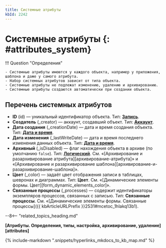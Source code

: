 ```yaml
---
title: Системные атрибуты
kbId: 2242
---
```


# Системные атрибуты {: #attributes_system}

!!! Question "Определения"

    - Системные атрибуты имеются у каждого объекта, например у приложения, шаблона и даже у самого атрибута.
    - Набор системных атрибутов зависит от типа объекта.
    - Системные атрибуты не подлежат изменению, удалению и архивированию.
    - Системные атрибуты создаются автоматически при создании объекта.

## Перечень системных атрибутов

- **ID** (id) — уникальный идентификатор объекта. Тип: **[Запись](attribute_record.md)**.
- **Создатель** (_creator) — аккаунт, создавший объект. Тип: **[Аккаунт](attribute_account.md)**.
- **Дата создания** (_creationDate) — дата и время создания объекта. Тип: **[Дата и время](attribute_date_time.md)**.
- **Дата изменения** (_lastWriteDate) — дата и время последнего изменения данных объекта. Тип: **[Дата и время](attribute_date_time.md)**.
- **Архивный** (_isDisabled) — флаг нахождения объекта в архиве (по умолчанию `false`). Тип: **[Логический](attribute_boolean.md)**. См. «[Архивирование и разархивирование атрибута][архивирование-атрибута]» и «[Архивирование и разархивирование шаблона][архивирование-и-разархивирование-шаблона]».
- **Цвет** (_color) — задаёт цвет отображения записи в таблицах, шевронах и диаграммах. Тип: **Цвет**. См. «[Динамические элементы формы. Цвет][form_dynamic_elements_color]».
- **Связанные процессы** (_processes) — содержит идентификаторы экземпляров процессов, связанных с записью. Тип: **Связанные процессы**. См. «[Динамические элементы формы. Связанные процессы]({{ kbArticleURLPrefix }}2531#mcetoc_1hlakq13b1).

--8<-- "related_topics_heading.md"

**[Атрибуты. Определения, типы, настройка, архивирование, удаление][attributes]**

{%
include-markdown ".snippets/hyperlinks_mkdocs_to_kb_map.md"
%}
